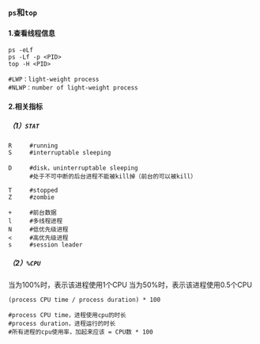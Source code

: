 
### `ps`和`top`

#### 1.查看线程信息
```shell
ps -eLf
ps -Lf -p <PID>
top -H <PID>

#LWP：light-weight process
#NLWP：number of light-weight process
```

#### 2.相关指标
##### （1）`STAT`
```shell
R     #running
S     #interruptable sleeping

D     #disk，uninterruptable sleeping
      #处于不可中断的后台进程不能被kill掉（前台的可以被kill）

T     #stopped
Z     #zombie

+     #前台数据
l     #多线程进程
N     #低优先级进程
<     #高优先级进程
s     #session leader
```

##### （2）`%CPU`
当为100%时，表示该进程使用1个CPU
当为50%时，表示该进程使用0.5个CPU
```shell
(process CPU time / process duration) * 100

#process CPU time，进程使用cpu的时长
#process duration，进程运行的时长
#所有进程的cpu使用率，加起来应该 = CPU数 * 100
```
